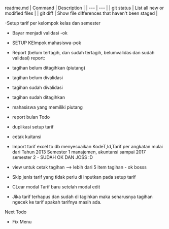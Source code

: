 readme.md
| Command | Description |
| --- | --- |
| git status | List all new or modified files |
| git diff | Show file differences that haven't been staged |

-Setup tarif per kelompok kelas dan semester
- Bayar menjadi validasi -ok
- SETUP KElmpok mahasiswa-pok



- Report (belum tertagih, dan sudah tertagih, belumvalidas dan sudah validasi)
report:
- tagihan belum ditagihkan (piutang)
- tagihan belum divalidasi
- tagihan sudah divalidasi
- tagihan sudah ditagihkan
- mahasiswa yang memiliki piutang
- report bulan
Todo
- duplikasi setup tarif
- cetak kuitansi
- Import tarif excel to db menyesuaikan KodeT,Id,Tarif per angkatan mulai dari Tahun 2013 Semester 1 manajemen, akuntansi sampai 2017 semester 2 - SUDAH OK DAN JOSS :D
- view untuk cetak tagihan --> lebih dari 5 item tagihan - ok bosss

- Skip jenis tarif yang tidak perlu di inputkan pada setup tarif
- CLear modal Tarif baru setelah modal edit
- Jika tarif terhapus dan sudah di tagihkan maka seharusnya tagihan ngecek ke tarif apakah tarifnya masih ada.

Next Todo
- Fix Menu
